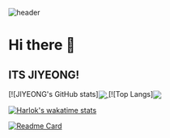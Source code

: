 ![header](https://capsule-render.vercel.app/api?type=slice)

# Hi there 👋
## ITS JIYEONG!
[![JIYEONG's GitHub stats]<a href="https://github.com/anuraghazra/github-readme-stats"><img align="center" src="https://github-readme-stats.vercel.app/api?username=jiyeong08&count_private=true&show_icons=true&theme=rose&hide_border=true" />
</a>
[![Top Langs]<a href="https://github.com/anuraghazra/github-readme-stats"><img align="center" src="https://github-readme-stats.vercel.app/api/top-langs/?username=jiyeong08&layout=compact&theme=moltack&hide_border=true&hide_title=true" />
</a>

[![Harlok's wakatime stats](https://github-readme-stats.vercel.app/api/wakatime?username=jiyeong08)](https://github.com/anuraghazra/github-readme-stats)

[![Readme Card](https://github-readme-stats.vercel.app/api/pin/?username=jiyeong08&repo=jiyeong08)](https://github.com/anuraghazra/github-readme-stats)

<!--
**jiyeong08/jiyeong08** is a ✨ _special_ ✨ repository because its `README.md` (this file) appears on your GitHub profile.

Here are some ideas to get you started:

- 🔭 I’m currently working on ...
- 🌱 I’m currently learning ...
- 👯 I’m looking to collaborate on ...
- 🤔 I’m looking for help with ...
- 💬 Ask me about ...
- 📫 How to reach me: ...
- 😄 Pronouns: ...
- ⚡ Fun fact: ...
-->
